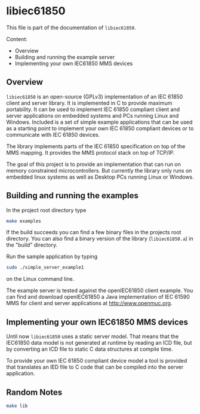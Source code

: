 # libiec61850

This file is part of the documentation of `libiec61850`.

Content:
- Overview
- Building and running the example server
- Implementing your own IEC61850 MMS devices

## Overview

`libiec61850` is an open-source (GPLv3) implementation of an IEC 61850 client and server library. It is implemented in C to provide maximum portability. It can be used to implement IEC 61850 compliant client and server applications on embedded systems and PCs running Linux and Windows. Included is a set of simple example applications that can be used as a starting point to implement your own IEC 61850 compliant devices or to communicate with IEC 61850 devices.

The library implements parts of the IEC 61850 specification on top of the MMS mapping. It provides the MMS protocol stack on top of TCP/IP.

The goal of this project is to provide an implementation that can run on memory constrained microcontrollers. But currently the library only runs on embedded linux systems as well as Desktop PCs running Linux or Windows.

## Building and running the examples

In the project root directory type

```bash
make examples
```

If the build succeeds you can find a few binary files in the projects root directory. You can also find a binary version of the library (`libiec61850.a`) in the "build" directory.

Run the sample application by typing

```bash
sudo ./simple_server_example1
```

on the Linux command line.

The example server is tested against the openIEC61850 client example. You can find and download openIEC61850 a Java implementation of IEC 61590 MMS for client and server applications at http://www.openmuc.org.

## Implementing your own IEC61850 MMS devices

Until now `libiec61850` uses a static server model. That means that the IEC61850 data model is not generated at runtime by reading an ICD file, but by converting an ICD file to static C data structures at compile time.

To provide your own IEC 61850 compliant device model a tool is provided that translates an IED file to C code that can be compiled into the server application.



## Random Notes

```bash
make lib


```
